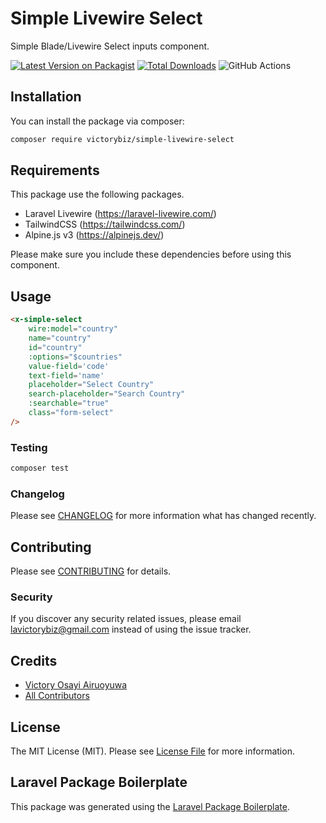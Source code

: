 # Simple Livewire Select

Simple Blade/Livewire Select inputs component.

[![Latest Version on Packagist](https://img.shields.io/packagist/v/victorybiz/simple-livewire-select.svg?style=flat-square)](https://packagist.org/packages/victorybiz/simple-livewire-select)
[![Total Downloads](https://img.shields.io/packagist/dt/victorybiz/simple-livewire-select.svg?style=flat-square)](https://packagist.org/packages/victorybiz/simple-livewire-select)
![GitHub Actions](https://github.com/victorybiz/simple-livewire-select/actions/workflows/main.yml/badge.svg)


## Installation

You can install the package via composer:

```bash
composer require victorybiz/simple-livewire-select
```

## Requirements
This package use the following packages.
* Laravel Livewire (https://laravel-livewire.com/)
* TailwindCSS (https://tailwindcss.com/) 
* Alpine.js v3 (https://alpinejs.dev/) 

Please make sure you include these dependencies before using this component. 

## Usage

```html
<x-simple-select       
    wire:model="country"
    name="country"
    id="country"
    :options="$countries"
    value-field='code'
    text-field='name'
    placeholder="Select Country"
    search-placeholder="Search Country"
    :searchable="true"                                                       
    class="form-select"     
/>
```

### Testing

```bash
composer test
```

### Changelog

Please see [CHANGELOG](CHANGELOG.md) for more information what has changed recently.

## Contributing

Please see [CONTRIBUTING](CONTRIBUTING.md) for details.

### Security

If you discover any security related issues, please email lavictorybiz@gmail.com instead of using the issue tracker.

## Credits

-   [Victory Osayi Airuoyuwa](https://github.com/victorybiz)
-   [All Contributors](../../contributors)

## License

The MIT License (MIT). Please see [License File](LICENSE.md) for more information.

## Laravel Package Boilerplate

This package was generated using the [Laravel Package Boilerplate](https://laravelpackageboilerplate.com).
